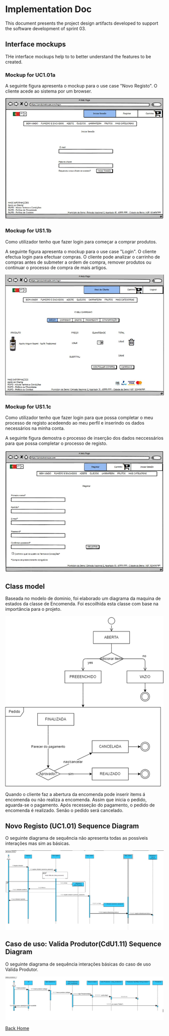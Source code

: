 # Implementation Doc

This document presents the project design artifacts developed to support the software development of sprint 03.

## Interface mockups
THe interface mockups help to to better understand the features to be created.

### Mockup for UC1.01a

A seguinte figura apresenta o mockup para o use case "Novo Registo". O cliente acede ao sistema por um browser.

![image](Images/Mockup_Login.JPG)

### Mockup for US1.1b 

Como utilizador tenho que fazer login para começar a comprar produtos.

A seguinte figura apresenta o mockup para o use case "Login". O cliente efectua login para efectuar compras. O cliente pode analizar o carrinho de compras antes de submeter a ordem de compra, remover produtos ou continuar o processo de compra de mais artigos.

![image](Images/Mockup_Compra.JPG)

### Mockup for US1.1c 

Como utilizador tenho que fazer login para que possa completar o meu processo de registo acedeendo ao meu perfil e inserindo os dados necessários na minha conta.

A seguinte figura demostra o processo de inserção dos dados neccessários para que possa completar o processo de registo.

![image](Images/Mockup_Registo.JPG)


## Class model

Baseada no modelo de dominio, foi elaborado um diagrama da maquina de estados da classe de Encomenda. 
Foi escoilhida esta classe com base na importância para o projeto. 

![image](Images/diagramaEstado.png)

Quando o cliente faz a abertura da encomenda pode inserir items á encomenda ou não realiza a encomenda.
Assim que inicia o pedido, aguarda-se o pagamento. Após recesseção do pagamento, o pedido de encomenda é realizado. Senão o pedido será cancelado. 

## Novo Registo (UC1.01) Sequence Diagram

O seguinte diagrama de sequência não apresenta todas as possíveis interações mas sim as básicas.

![image](Images/Diagrama_Seq_Registo.JPG)

## Caso de uso: Valida Produtor(CdU1.11) Sequence Diagram

O seguinte diagrama de sequência interações básicas do caso de uso Valida Produtor.

![image](Images/Diagrama_Validar_produtor.JPG)

[Back Home](Home)
